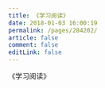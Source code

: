 ```yaml
---
title: 《学习阅读》
date: 2018-01-03 16:00:19
permalink: /pages/284202/
article: false
comment: false
editLink: false
---
```


《学习阅读》